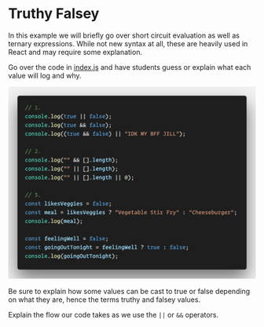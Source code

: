 # Truthy Falsey

In this example we will briefly go over short circuit evaluation as well as ternary expressions. While not new syntax at all, these are heavily used in React and may require some explanation.

Go over the code in [index.js](index.js) and have students guess or explain what each value will log and why. 

  ![Truthy Falsey](Images/01-TruthyFalsey.png)

Be sure to explain how some values can be cast to true or false depending on what they are, hence the terms truthy and falsey values.

Explain the flow our code takes as we use the `||` or `&&` operators.